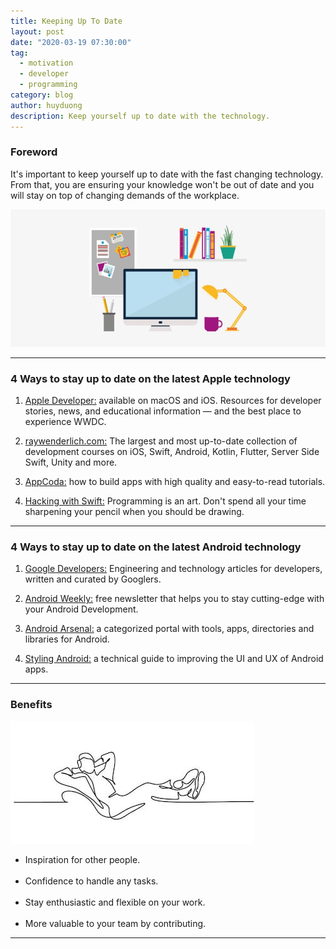 ```yaml
---
title: Keeping Up To Date
layout: post
date: "2020-03-19 07:30:00"
tag:
  - motivation
  - developer
  - programming
category: blog
author: huyduong
description: Keep yourself up to date with the technology.
---
```


### Foreword

It's important to keep yourself up to date with the fast changing technology. From that, you are ensuring your knowledge won't be out of date and you will stay on top of changing demands of the workplace.

![Banner](../assets/blog/keep-up-to-date.jpeg)

---

### 4 Ways to stay up to date on the latest Apple technology

1. <a href="https://apps.apple.com/us/app/apple-developer/id640199958" target="_blank">Apple Developer:</a> available on macOS and iOS. Resources for developer stories, news, and educational information — and the best place to experience WWDC.

2. <a href="http://www.raywenderlich.com" target="_blank">raywenderlich.com:</a> The largest and most up-to-date collection of development courses on iOS, Swift, Android, Kotlin, Flutter, Server Side Swift, Unity and more.

3. <a href="https://www.appcoda.com" target="_blank">AppCoda:</a> how to build apps with high quality and easy-to-read tutorials.

4. <a href="https://www.hackingwithswift.com" target="_blank">Hacking with Swift:</a> Programming is an art. Don't spend all your time sharpening your pencil when you should be drawing.

---

### 4 Ways to stay up to date on the latest Android technology

1. <a href="https://developers.google.com" target="_blank">Google Developers:</a> Engineering and technology articles for developers, written and curated by Googlers.

2. <a href="https://androidweekly.net" target="_blank">Android Weekly:</a> free newsletter that helps you to stay cutting-edge with your Android Development.

3. <a href="https://android-arsenal.com" target="_blank">Android Arsenal:</a> a categorized portal with tools, apps, directories and libraries for Android.

4. <a href="https://blog.stylingandroid.com" target="_blank">Styling Android:</a> a technical guide to improving the UI and UX of Android apps.

---

### Benefits

<div class="side-by-side">
	<div class="toleft">
        <img class="image" src="/assets/blog/relax.jpg" alt="Alt Text">
        <figcaption class="caption"></figcaption>
    </div>
    <div class="toright">
			<ul>
				<li>Inspiration for other people.</li><br>
				<li>Confidence to handle any tasks.</li><br>
				<li>Stay enthusiastic and flexible on your work.</li><br>
				<li>More valuable to your team by contributing.</li>
				</ul>
    </div>
</div>

---
